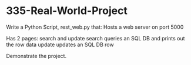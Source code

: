 # 335-Real-World-Project

Write a Python Script, rest_web.py that:
  Hosts a web server on port 5000

Has 2 pages: search and update
  search queries an SQL DB and prints out the row data 
  update updates an SQL DB row

Demonstrate the project.
